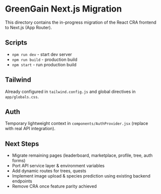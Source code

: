 # GreenGain Next.js Migration

This directory contains the in-progress migration of the React CRA frontend to Next.js (App Router).

## Scripts

- `npm run dev` - start dev server
- `npm run build` - production build
- `npm start` - run production build

## Tailwind
Already configured in `tailwind.config.js` and global directives in `app/globals.css`.

## Auth
Temporary lightweight context in `components/AuthProvider.jsx` (replace with real API integration).

## Next Steps
- Migrate remaining pages (leaderboard, marketplace, profile, tree, auth forms)
- Port API service layer & environment variables
- Add dynamic routes for trees, quests
- Implement image upload & species prediction using existing backend endpoints
- Remove CRA once feature parity achieved

